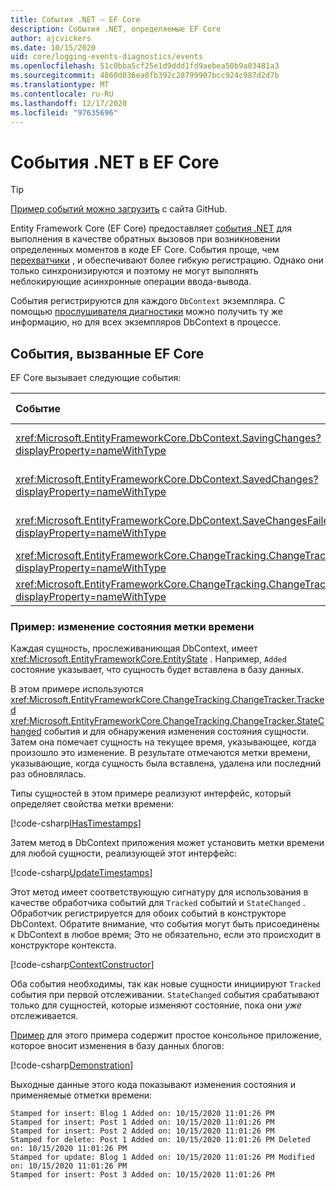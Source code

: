 ```yaml
---
title: События .NET — EF Core
description: События .NET, определяемые EF Core
author: ajcvickers
ms.date: 10/15/2020
uid: core/logging-events-diagnostics/events
ms.openlocfilehash: 51c0bba5cf25e1d9ddd1fd9aebea50b9a03481a3
ms.sourcegitcommit: 4860d036ea0fb392c28799907bcc924c987d2d7b
ms.translationtype: MT
ms.contentlocale: ru-RU
ms.lasthandoff: 12/17/2020
ms.locfileid: "97635696"
---
```

# <a name="net-events-in-ef-core"></a>События .NET в EF Core

> [!TIP]  
> [Пример событий можно загрузить](https://github.com/dotnet/EntityFramework.Docs/tree/master/samples/core/Miscellaneous/Events) с сайта GitHub.

Entity Framework Core (EF Core) предоставляет [события .NET](/dotnet/standard/events/) для выполнения в качестве обратных вызовов при возникновении определенных моментов в коде EF Core. События проще, чем [перехватчики](xref:core/logging-events-diagnostics/interceptors) , и обеспечивают более гибкую регистрацию. Однако они только синхронизируются и поэтому не могут выполнять неблокирующие асинхронные операции ввода-вывода.

События регистрируются для каждого `DbContext` экземпляра. С помощью [прослушивателя диагностики](xref:core/logging-events-diagnostics/diagnostic-listeners) можно получить ту же информацию, но для всех экземпляров DbContext в процессе.

## <a name="events-raised-by-ef-core"></a>События, вызванные EF Core

EF Core вызывает следующие события:

| Событие | Представленная версия | При возникновении
|:------|--------------------|-------
| <xref:Microsoft.EntityFrameworkCore.DbContext.SavingChanges?displayProperty=nameWithType> | 5,0 | В начале <xref:Microsoft.EntityFrameworkCore.DbContext.SaveChanges%2A> или <xref:Microsoft.EntityFrameworkCore.DbContext.SaveChangesAsync%2A>
| <xref:Microsoft.EntityFrameworkCore.DbContext.SavedChanges?displayProperty=nameWithType> | 5,0 | В конце успешного <xref:Microsoft.EntityFrameworkCore.DbContext.SaveChanges%2A> или <xref:Microsoft.EntityFrameworkCore.DbContext.SaveChangesAsync%2A>
| <xref:Microsoft.EntityFrameworkCore.DbContext.SaveChangesFailed?displayProperty=nameWithType> | 5,0 | В конце сбоя <xref:Microsoft.EntityFrameworkCore.DbContext.SaveChanges%2A> или <xref:Microsoft.EntityFrameworkCore.DbContext.SaveChangesAsync%2A>
| <xref:Microsoft.EntityFrameworkCore.ChangeTracking.ChangeTracker.Tracked?displayProperty=nameWithType> | 2.1 | При отслеживании сущности в контексте
| <xref:Microsoft.EntityFrameworkCore.ChangeTracking.ChangeTracker.StateChanged?displayProperty=nameWithType> | 2.1 | Изменение состояния отслеживающей сущности

### <a name="example-timestamp-state-changes"></a>Пример: изменение состояния метки времени

Каждая сущность, прослеживаниющая DbContext, имеет <xref:Microsoft.EntityFrameworkCore.EntityState> . Например, `Added` состояние указывает, что сущность будет вставлена в базу данных.

В этом примере используются <xref:Microsoft.EntityFrameworkCore.ChangeTracking.ChangeTracker.Tracked> <xref:Microsoft.EntityFrameworkCore.ChangeTracking.ChangeTracker.StateChanged> события и для обнаружения изменения состояния сущности. Затем она помечает сущность на текущее время, указывающее, когда произошло это изменение. В результате отмечаются метки времени, указывающие, когда сущность была вставлена, удалена или последний раз обновлялась.

Типы сущностей в этом примере реализуют интерфейс, который определяет свойства метки времени:

<!--
public interface IHasTimestamps
{
    DateTime? Added { get; set; }
    DateTime? Deleted { get; set; }
    DateTime? Modified { get; set; }
}
-->
[!code-csharp[IHasTimestamps](../../../samples/core/Miscellaneous/Events/Program.cs?name=IHasTimestamps)]

Затем метод в DbContext приложения может установить метки времени для любой сущности, реализующей этот интерфейс:

<!--
    private static void UpdateTimestamps(object sender, EntityEntryEventArgs e)
    {
        if (e.Entry.Entity is IHasTimestamps entityWithTimestamps)
        {
            switch (e.Entry.State)
            {
                case EntityState.Deleted:
                    entityWithTimestamps.Deleted = DateTime.UtcNow;
                    Console.WriteLine($"Stamped for delete: {e.Entry.Entity}");
                    break;
                case EntityState.Modified:
                    entityWithTimestamps.Modified = DateTime.UtcNow;
                    Console.WriteLine($"Stamped for update: {e.Entry.Entity}");
                    break;
                case EntityState.Added:
                    entityWithTimestamps.Added = DateTime.UtcNow;
                    Console.WriteLine($"Stamped for insert: {e.Entry.Entity}");
                    break;
            }
        }
    }
-->
[!code-csharp[UpdateTimestamps](../../../samples/core/Miscellaneous/Events/Program.cs?name=UpdateTimestamps)]

Этот метод имеет соответствующую сигнатуру для использования в качестве обработчика событий для `Tracked` событий и `StateChanged` . Обработчик регистрируется для обоих событий в конструкторе DbContext. Обратите внимание, что события могут быть присоединены к DbContext в любое время; Это не обязательно, если это происходит в конструкторе контекста.

<!--
    public BlogsContext()
    {
        ChangeTracker.StateChanged += UpdateTimestamps;
        ChangeTracker.Tracked += UpdateTimestamps;
    }
-->
[!code-csharp[ContextConstructor](../../../samples/core/Miscellaneous/Events/Program.cs?name=ContextConstructor)]

Оба события необходимы, так как новые сущности инициируют `Tracked` события при первой отслеживании. `StateChanged` события срабатывают только для сущностей, которые изменяют состояние, пока они _уже_ отслеживается.

[Пример](https://github.com/dotnet/EntityFramework.Docs/tree/master/samples/core/Miscellaneous/Events) для этого примера содержит простое консольное приложение, которое вносит изменения в базу данных блогов:

<!--
        using (var context = new BlogsContext())
        {
            context.Database.EnsureDeleted();
            context.Database.EnsureCreated();
            
            context.Add(
                new Blog
                {
                    Id = 1,
                    Name = "EF Blog",
                    Posts =
                    {
                        new Post { Id = 1, Title = "EF Core 3.1!" },
                        new Post { Id = 2, Title = "EF Core 5.0!" }
                    }
                });

            context.SaveChanges();
        }

        using (var context = new BlogsContext())
        {
            var blog = context.Blogs.Include(e => e.Posts).Single();

            blog.Name = "EF Core Blog";
            context.Remove(blog.Posts.First());
            blog.Posts.Add(new Post { Id = 3, Title = "EF Core 6.0!" });

            context.SaveChanges();
        }
-->
[!code-csharp[Demonstration](../../../samples/core/Miscellaneous/Events/Program.cs?name=Demonstration)]

Выходные данные этого кода показывают изменения состояния и применяемые отметки времени:

```output
Stamped for insert: Blog 1 Added on: 10/15/2020 11:01:26 PM
Stamped for insert: Post 1 Added on: 10/15/2020 11:01:26 PM
Stamped for insert: Post 2 Added on: 10/15/2020 11:01:26 PM
Stamped for delete: Post 1 Added on: 10/15/2020 11:01:26 PM Deleted on: 10/15/2020 11:01:26 PM
Stamped for update: Blog 1 Added on: 10/15/2020 11:01:26 PM Modified on: 10/15/2020 11:01:26 PM
Stamped for insert: Post 3 Added on: 10/15/2020 11:01:26 PM
```
